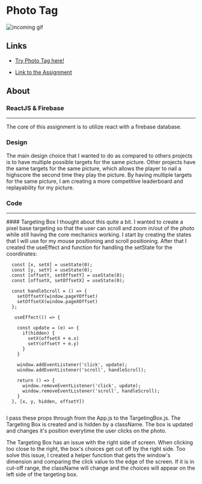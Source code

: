 # Photo Tag
![incoming gif]()

## Links
- [Try Photo Tag here!](https://appletri.github.io/photo-tag/)

- [Link to the Assignment](https://www.theodinproject.com/lessons/node-path-javascript-where-s-waldo-a-photo-tagging-app)

## About
### ReactJS & Firebase
<hr>
The core of this assignment is to utilize react with a firebase database.

### Design
The main design choice that I wanted to do as compared to others projects is to have multiple possible targets for the same picture. Other projects have the same targets for the same picture, which allows the player to nail a highscore the second time they play the picture. By having multiple targets for the same picture, I am creating a more competitive leaderboard and replayability for my picture.


### Code
<hr>
#### Targeting Box
I thought about this quite a bit. I wanted to create a pixel base targeting so that the user can scroll and zoom in/out of the photo while still having the core mechanics working. I start by creating the states that I will use for my mouse positioning and scroll positioning. After that I created the useEffect and function for handling the setState for the coordinates:

```
  const [x, setX] = useState(0);
  const [y, setY] = useState(0);
  const [offsetY, setOffsetY] = useState(0);
  const [offsetX, setOffsetX] = useState(0);
  
  const handleScroll = () => {
    setOffsetY(window.pageYOffset) 
    setOffsetX(window.pageXOffset)
  };
  
   useEffect(() => {
    
    const update = (e) => {
      if(hidden) {
        setX(offsetX + e.x)
        setY(offsetY + e.y)
      }
    }

    window.addEventListener('click', update);
    window.addEventListener('scroll', handleScroll);

    return () => {
      window.removeEventListener('click', update);
      window.removeEventListener('scroll', handleScroll);
    }
  }, [x, y, hidden, offsetY])
  
```
I pass these props through from the App.js to the TargetingBox.js. The Targeting Box is created and is hidden by a className. The box is updated and changes it's position everytime the user clicks on the photo.

The Targeting Box has an issue with the right side of screen. When clicking too close to the right, the box's choices get cut off by the right side. Too solve this issue, I created a helper function that gets the window's dimension and comparing the click value to the edge of the screen. If it is in cut-off range, the className will change and the choices will appear on the left side of the targeting box.


